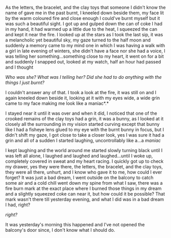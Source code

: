 As the letters, the bracelet, and the clay toys that someone I didn't know the name of gave me in the past burnt, I kneeled down beside them, my face lit by the warm coloured fire and close enough I could've burnt myself but it was such a beautiful sight. I got up and gulped down the can of coke I had in my hand, it had warmed up a little due to the heat, I squeezed the can and kept it near the fire. I looked up at the stars as I    took the last sip, it was a melancholic yet beautiful sky, my gaze turned to the half moon and suddenly a memory came to my mind one in which I was having a walk with a girl in late evening of winters, she didn't have a face nor she had a voice, I was telling her something...something close to my heart, it went on for a bit and suddenly I snapped out, looked at my watch, half an hour had passed and I thought

*Who was she? What was I telling her? Did she had to do anything with the things I just burnt?*

I couldn't answer any of that. I took a look at the fire, it was still on and I again kneeled down beside it, looking at it with my eyes wide, a wide grin came to my face making me look like a maniac*.*

I stayed near it until it was over and when it did, I noticed that one of the crooked remains of the clay toys had a grin, it was a bunny, as I looked at it closely all the surrounding in my vision started curving except that bunny like I had a fisheye lens glued to my eye with the burnt bunny in focus, but I didn't shift my gaze, I got close to take a closer look, yes I was sure it had a grin and all of a sudden I started laughing, uncontrollably like a...a *maniac*

I kept laughing and the world around me started slowly turning black until I was left all alone, I laughed and laughed and laughed...until I woke up, completely covered in sweat and my heart racing. I quickly got up to check my drawer, yes they were there, the letters, the bracelet, and the clay toys, they were all there, unhurt, and I know who gave it to me, how could I ever forget? It was just a bad dream, I went outside on the balcony to catch some air and a cold chill went down my spine from what I saw, there was a fire burn mark at the exact place where I burned those things in my dream and a slightly squeezed coke can near it, but how could it be possible? That mark wasn't there till yesterday evening, and what I did was in a bad dream I had, right? 

 *right?*

It was yesterday's morning this happened and I've not opened the balcony's door since, I don't know what I should do.